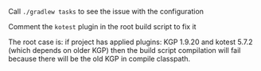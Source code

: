 Call `./gradlew tasks` to see the issue with the configuration

Comment the `kotest` plugin in the root build script to fix it

The root case is: if project has applied plugins: KGP 1.9.20 and kotest 5.7.2 (which depends on older KGP) then the build script compilation will fail because there will be the old KGP in compile classpath.
